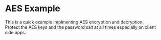 # AES Example

This is a quick example implmenting AES encryption and decryption. Protect the AES keys and the password salt at all times especially on client side apps.
